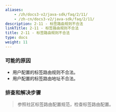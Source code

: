 ```yaml
---
aliases:
    - /zh/docs3-v2/java-sdk/faq/2/11/
    - /zh-cn/docs3-v2/java-sdk/faq/2/11/
description: 2-11 - 标签路由规则不合法
linkTitle: 2-11 - 标签路由规则不合法
title: 2-11 - 标签路由规则不合法
type: docs
weight: 11
---
```







### 可能的原因

* 用户配置的标签路由规则不合法。
* 用户配置的标签路由地址不合法。

### 排查和解决步骤
> 参照社区标签路由配置规范，检查标签路由配置。